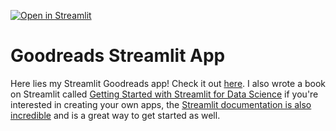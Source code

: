[![Open in Streamlit](https://static.streamlit.io/badges/streamlit_badge_black_white.svg)](https://goodreads.streamlit.app/)

# Goodreads Streamlit App

Here lies my Streamlit Goodreads app! Check it out [here](https://goodreads.streamlit.app/). I also wrote a book on Streamlit called [Getting Started with Streamlit for Data Science](https://www.amazon.com/Streamlit-Data-Science-Create-interactive/dp/180324822X) if you're interested in creating your own apps, the [Streamlit documentation is also incredible](https://docs.streamlit.io/) and is a great way to get started as well.
